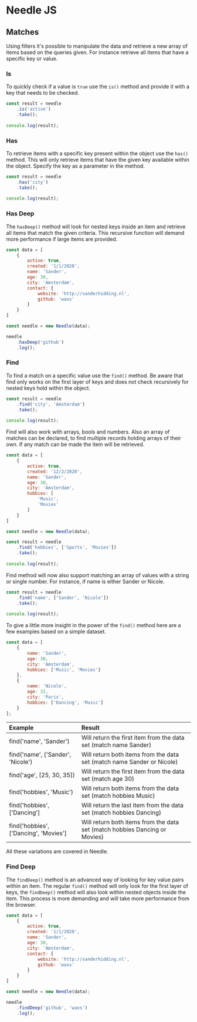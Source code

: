 # Needle JS

## Matches
Using filters it's possible to manipulate the data and retrieve a new array of items based on the queries given. For 
instance retrieve all items that have a specific key or value. 

### Is
To quickly check if a value is `true` use the `is()` method and provide it with a key that needs to be checked. 

```javascript
const result = needle
    .is('active')
    .take();
    
console.log(result);
```

### Has
To retrieve items with a specific key present within the object use the `has()` method. This will only retrieve 
items that have the given key available within the object. Specify the key as a parameter in the method. 

```javascript
const result = needle
    .has('city')
    .take();
    
console.log(result);
```

### Has Deep
The `hasDeep()` method will look for nested keys inside an item and retrieve all items that match the given criteria.
 This recursive function will demand more performance if large items are provided. 
```javascript
const data = [
    {
        active: true,
        created: '1/1/2020',
        name: 'Sander',
        age: 30,
        city: 'Amsterdam',
        contact: {
            website: 'http://sanderhidding.nl',
            github: 'waxs'
        }
    }
]

const needle = new Needle(data);

needle
    .hasDeep('github')
    .log();
```

### Find
To find a match on a specific value use the `find()` method. Be aware that find only works on the first layer of keys
 and does not check recursively for nested keys hold within the object. 
```javascript
const result = needle
    .find('city', 'Amsterdam')
    .take();
    
console.log(result);
```
Find will also work with arrays, bools and numbers. Also an array of matches can be declared, to find multiple 
records holding arrays of their own. If any match can be made the item will be retrieved.
```javascript
const data = [
    {
        active: true,
        created: '12/2/2020',
        name: 'Sander',
        age: 30,
        city: 'Amsterdam',
        hobbies: [
            'Music',
            'Movies'
        ]
    }
]

const needle = new Needle(data);

const result = needle
    .find('hobbies', ['Sports', 'Movies'])
    .take();
    
console.log(result);
```
Find method will now also support matching an array of values with a string or single number. For instance, if name 
is either Sander or Nicole. 
```javascript
const result = needle
    .find('name', ['Sander', 'Nicole'])
    .take();
    
console.log(result);
```
To give a little more insight in the power of the `find()` method here are a few examples based on a simple dataset. 
```javascript
const data = [
    {
        name: 'Sander',
        age: 30,
        city: 'Amsterdam',
        hobbies: ['Music', 'Movies']
    },
    {
        name: 'Nicole',
        age: 32,
        city: 'Paris',
        hobbies: ['Dancing', 'Music']
    }
];
```

| Example                               | Result |  
| :---                                  | :--- |
| find('name', 'Sander')                | Will return the first item from the data set (match name Sander)
| find('name', ['Sander', 'Nicole')     | Will return both items from the data set (match name Sander or Nicole)
| find('age', [25, 30, 35])             | Will return the first item from the data set (match age 30)
| find('hobbies', 'Music')              | Will return both items from the data set (match hobbies Music)
| find('hobbies', ['Dancing']           | Will return the last item from the data set (match hobbies Dancing)
| find('hobbies', ['Dancing', 'Movies'] | Will return both items from the data set (match hobbies Dancing or Movies)

All these variations are covered in Needle. 

### Find Deep
The `findDeep()` method is an advanced way of looking for key value pairs within an item. The regular `find()` method
 will only look for the first layer of keys, the `findDeep()` method will also look within nested objects inside the 
 item. This process is more demanding and will take more performance from the browser. 
```javascript
const data = [
    {
        active: true,
        created: '1/1/2020',
        name: 'Sander',
        age: 30,
        city: 'Amsterdam',
        contact: {
            website: 'http://sanderhidding.nl',
            github: 'waxs'
        }
    }
]

const needle = new Needle(data);

needle
    .findDeep('github', 'waxs')
    .log();
```
